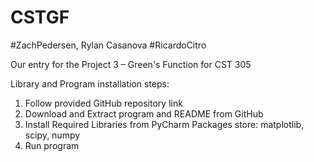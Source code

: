 # CSTGF
#ZachPedersen, Rylan Casanova
#RicardoCitro

Our entry for the Project 3 – Green's Function for CST 305

Library and Program installation steps:

1. Follow provided GitHub repository link
2. Download and Extract program and README from GitHub
3. Install Required Libraries from PyCharm Packages store: matplotlib, scipy, numpy
4. Run program
